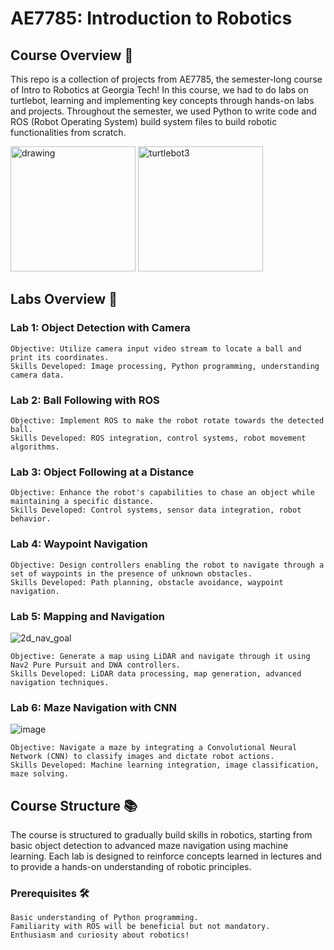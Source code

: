 # AE7785: Introduction to Robotics
## Course Overview 🤖

This repo is a collection of projects from AE7785, the semester-long course of Intro to Robotics at Georgia Tech! In this course, we had to do labs on turtlebot, learning and implementing key concepts through hands-on labs and projects. Throughout the semester, we used Python to write code and ROS (Robot Operating System) build system files to build robotic functionalities from scratch.

<img src="https://github.com/bhushanap/turtlebot_nav/assets/83635464/51266125-9c3d-4a31-96a1-f1665766e881" alt="drawing" width="200"/>

<img src="https://github.com/bhushanap/turtlebot_nav/assets/83635464/51266125-9c3d-4a31-96a1-f1665766e881" alt="turtlebot3" height="200"/>


## Labs Overview 🚀

### Lab 1: Object Detection with Camera

    Objective: Utilize camera input video stream to locate a ball and print its coordinates.
    Skills Developed: Image processing, Python programming, understanding camera data.

### Lab 2: Ball Following with ROS

    Objective: Implement ROS to make the robot rotate towards the detected ball.
    Skills Developed: ROS integration, control systems, robot movement algorithms.

### Lab 3: Object Following at a Distance

    Objective: Enhance the robot's capabilities to chase an object while maintaining a specific distance.
    Skills Developed: Control systems, sensor data integration, robot behavior.

### Lab 4: Waypoint Navigation

    Objective: Design controllers enabling the robot to navigate through a set of waypoints in the presence of unknown obstacles.
    Skills Developed: Path planning, obstacle avoidance, waypoint navigation.

### Lab 5: Mapping and Navigation

![2d_nav_goal](https://github.com/bhushanap/turtlebot_nav/assets/83635464/9c59e29e-4a08-4aa7-9a7d-bd3dd8e1b7c9)


    Objective: Generate a map using LiDAR and navigate through it using Nav2 Pure Pursuit and DWA controllers.
    Skills Developed: LiDAR data processing, map generation, advanced navigation techniques.

### Lab 6: Maze Navigation with CNN

![image](https://github.com/bhushanap/turtlebot_nav/assets/83635464/d424f34d-a663-45b3-a3d0-0321bff51419)


    Objective: Navigate a maze by integrating a Convolutional Neural Network (CNN) to classify images and dictate robot actions.
    Skills Developed: Machine learning integration, image classification, maze solving.

## Course Structure 📚

The course is structured to gradually build skills in robotics, starting from basic object detection to advanced maze navigation using machine learning. Each lab is designed to reinforce concepts learned in lectures and to provide a hands-on understanding of robotic principles.

### Prerequisites 🛠️

    Basic understanding of Python programming.
    Familiarity with ROS will be beneficial but not mandatory.
    Enthusiasm and curiosity about robotics!
